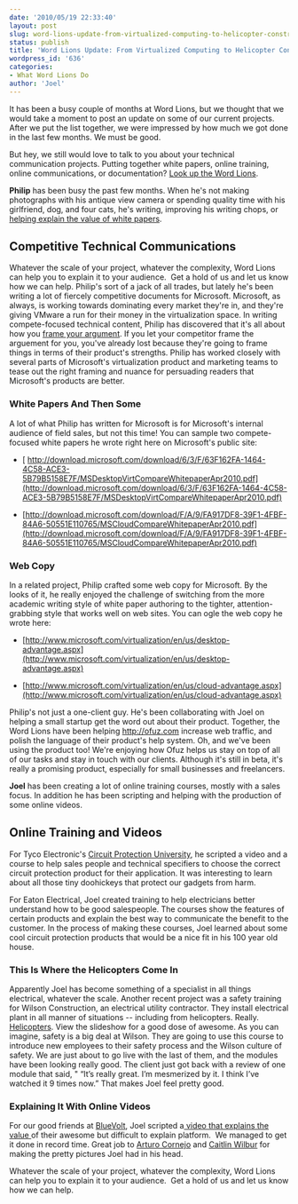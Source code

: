 ```yaml
---
date: '2010/05/19 22:33:40'
layout: post
slug: word-lions-update-from-virtualized-computing-to-helicopter-construction
status: publish
title: 'Word Lions Update: From Virtualized Computing to Helicopter Construction'
wordpress_id: '636'
categories:
- What Word Lions Do
author: 'Joel'
---
```


It has been a busy couple of months at Word Lions, but we thought that we would take a moment to post an update on some of our current projects.  After we put the list together, we were impressed by how much we got done in the last few months.  We must be good.

But hey, we still would love to talk to you about your technical communication projects.  Putting together white papers, online training, online communications, or documentation?  [Look up the Word Lions](http://wordlions.com/contact.html).

**Philip** has been busy the past few months. When he's not making photographs with his antique view camera or spending quality time with his girlfriend, dog, and four cats, he's writing, improving his writing chops, or [helping explain the value of white papers](http://wordlions.com/why-white-papers/).


## Competitive Technical Communications


 Whatever the scale of your project, whatever the complexity, Word Lions can help you to explain it to your audience.  Get a hold of us and let us know how we can help. Philip's sort of a jack of all trades, but lately he's been writing a lot of fiercely competitive documents for Microsoft. Microsoft, as always, is working towards dominating every market they're in, and they're giving VMware a run for their money in the virtualization space. In writing compete-focused technical content, Philip has discovered that it's all about how you [frame your argument](http://wordlions.com/how-to-win-any-argument/).  If you let your competitor frame the arguement for you, you've already lost because they're going to frame things in terms of their product's strengths. Philip has worked closely with several parts of Microsoft's virtualization product and marketing teams to tease out the right framing and nuance for persuading readers that Microsoft's products are better.


### 




### White Papers And Then Some


A lot of what Philip has written for Microsoft is for Microsoft's internal audience of field sales, but not this time! You can sample two compete-focused white papers he wrote right here on Microsoft's public site:



	
  * [ http://download.microsoft.com/download/6/3/F/63F162FA-1464-4C58-ACE3-5B79B5158E7F/MSDesktopVirtCompareWhitepaperApr2010.pdf](http://download.microsoft.com/download/6/3/F/63F162FA-1464-4C58-ACE3-5B79B5158E7F/MSDesktopVirtCompareWhitepaperApr2010.pdf)

	
  * [http://download.microsoft.com/download/F/A/9/FA917DF8-39F1-4FBF-84A6-50551E110765/MSCloudCompareWhitepaperApr2010.pdf](http://download.microsoft.com/download/F/A/9/FA917DF8-39F1-4FBF-84A6-50551E110765/MSCloudCompareWhitepaperApr2010.pdf)




### Web Copy


In a related project, Philip crafted some web copy for Microsoft. By the looks of it, he really enjoyed the challenge of switching from the more academic writing style of white paper authoring to the tighter, attention-grabbing style that works well on web sites. You can ogle the web copy he wrote here:



	
  * [http://www.microsoft.com/virtualization/en/us/desktop-advantage.aspx](http://www.microsoft.com/virtualization/en/us/desktop-advantage.aspx)

	
  * [http://www.microsoft.com/virtualization/en/us/cloud-advantage.aspx](http://www.microsoft.com/virtualization/en/us/cloud-advantage.aspx)


Philip's not just a one-client guy. He's been collaborating with Joel on helping a small startup get the word out about their product. Together, the Word Lions have been helping http://ofuz.com increase web traffic, and polish the language of their product's help system. Oh, and we've been using the product too! We're enjoying how Ofuz helps us stay on top of all of our tasks and stay in touch with our clients. Although it's still in beta, it's really a promising product, especially for small businesses and freelancers.

**Joel** has been creating a lot of online training courses, mostly with a sales focus. In addition he has been scripting and helping with the production of some online videos.


## Online Training and Videos


For Tyco Electronic's [Circuit Protection University](circuitprotection.com"), he scripted a video and a course to help sales people and technical specifiers to choose the correct circuit protection product for their application.  It was interesting to learn about all those tiny doohickeys that protect our gadgets from harm.

For Eaton Electrical, Joel created training to help electricians better understand how to be good salespeople.  The courses show the features of certain products and explain the best way to communicate the benefit to the customer.  In the process of making these courses, Joel learned about some cool circuit protection products that would be a nice fit in his 100 year old house.


### This Is Where the Helicopters Come In


Apparently Joel has become something of a specialist in all things electrical, whatever the scale.  Another recent project was a safety training for Wilson Construction, an electrical utility contractor. They install electrical plant in all manner of situations -- including from helicopters. Really. [Helicopters](http://www.wilsonconst.com/helicopter_services.asp). View the slideshow for a good dose of awesome.  As you can imagine, safety is a big deal at Wilson.  They are going to use this course to introduce new employees to their safety process and the Wilson culture of safety.  We are just about to go live with the last of them, and the modules have been looking really good.  The client just got back with a review of one module that said, " “It’s really great. I’m mesmerized by it. I think I’ve watched it 9 times now.” That makes Joel feel pretty good.


### Explaining It With Online Videos


For our good friends at [BlueVolt](http://bluevolt.com), Joel scripted a[ video that explains the value ](http://vimeo.com/moogaloop.swf?clip_id=10881112)of their awesome but difficult to explain platform.  We managed to get it done in record time.  Great job to [Arturo Cornejo](http://www.elarturex.com/) and [Caitlin Wilbur](http://caitlinwilbert.com/) for making the pretty pictures Joel had in his head.

Whatever the scale of your project, whatever the complexity, Word Lions can help you to explain it to your audience.  Get a hold of us and let us know how we can help.
